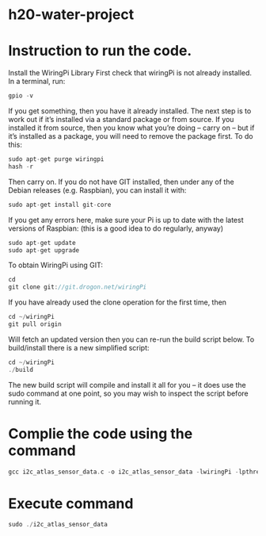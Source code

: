 # h20-water-project


# Instruction to run the code.

Install the WiringPi Library
First check that wiringPi is not already installed.
In a terminal, run:
```c
gpio -v
```
If you get something, then you have it already installed. 
The next step is to work out if it’s installed via a standard package or from source. 
If you installed it from source, then you know what you’re doing – carry on – but if it’s installed as a package, you will need to remove the package first.
To do this:
```c
sudo apt-get purge wiringpi
hash -r
```
Then carry on.
If you do not have GIT installed, then under any of the Debian releases (e.g. Raspbian), you can install it with:
```c
sudo apt-get install git-core
```
If you get any errors here, make sure your Pi is up to date with the latest versions of Raspbian: (this is a good idea to do regularly, anyway)
```c
sudo apt-get update
sudo apt-get upgrade
```

To obtain WiringPi using GIT:
```c
cd
git clone git://git.drogon.net/wiringPi
```

If you have already used the clone operation for the first time, then
```c
cd ~/wiringPi
git pull origin
```

Will fetch an updated version then you can re-run the build script below.
To build/install there is a new simplified script:
```c
cd ~/wiringPi
./build
```
The new build script will compile and install it all for you – it does use the sudo command at one point, so you may wish to inspect the script before running it.

# Complie the code using the command 
```c
gcc i2c_atlas_sensor_data.c -o i2c_atlas_sensor_data -lwiringPi -lpthread
```
# Execute command
```c
sudo ./i2c_atlas_sensor_data 
